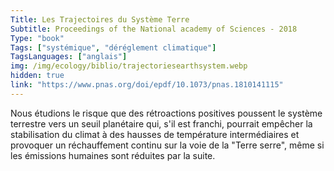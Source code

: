 ```yaml
---
Title: Les Trajectoires du Système Terre
Subtitle: Proceedings of the National academy of Sciences - 2018
Type: "book"
Tags: ["systémique", "déréglement climatique"]
TagsLanguages: ["anglais"]
img: /img/ecology/biblio/trajectoriesearthsystem.webp
hidden: true
link: "https://www.pnas.org/doi/epdf/10.1073/pnas.1810141115"
---
```


Nous étudions le risque que des rétroactions positives poussent le système terrestre vers un seuil planétaire qui, s'il est franchi, pourrait empêcher la stabilisation du climat à des hausses de température intermédiaires et provoquer un réchauffement continu sur la voie de la "Terre serre", même si les émissions humaines sont réduites par la suite.